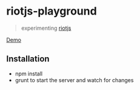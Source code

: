 # riotjs-playground

> experimenting [riotjs](http://riotjs.com/)

[Demo](http://signalkuppe.github.io/riotjs-playground/)

## Installation
* npm install
* grunt to start the server and watch for changes
